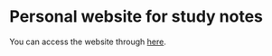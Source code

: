 # Personal website for study notes
You can access the website through <a href="yajunwan.github.io">here</a>.
